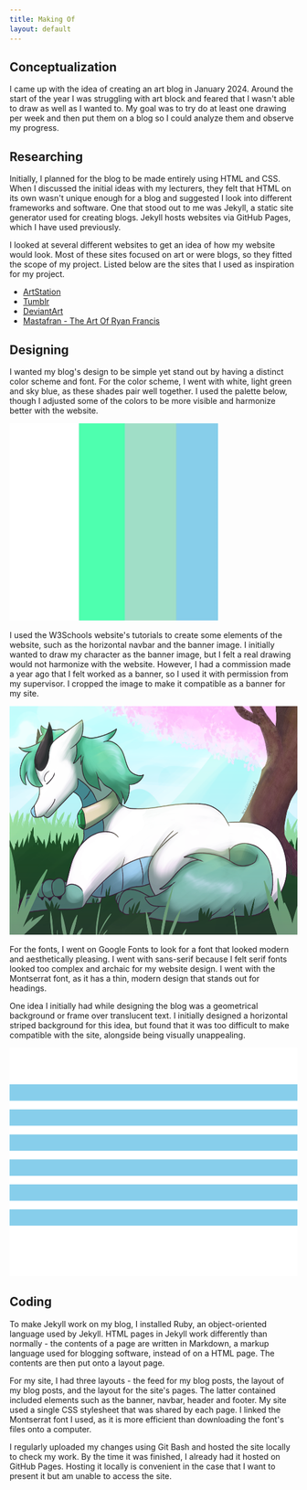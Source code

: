 ```yaml
---
title: Making Of
layout: default
---
```


<h2>Conceptualization</h2>

I came up with the idea of creating an art blog in January 2024. Around the start of the year I was struggling with art block and feared that I wasn't able to draw as well as I wanted to. My goal was to try do at least one drawing per week and then put them on a blog so I could analyze them and observe my progress.

<h2>Researching</h2>

Initially, I planned for the blog to be made entirely using HTML and CSS. When I discussed the initial ideas with my lecturers, they felt that HTML on its own wasn't unique enough for a blog and suggested I look into different frameworks and software. One that stood out to me was Jekyll, a static site generator used for creating blogs. Jekyll hosts websites via GitHub Pages, which I have used previously. 

I looked at several different websites to get an idea of how my website would look. Most of these sites focused on art or were blogs, so they fitted the scope of my project. Listed below are the sites that I used as inspiration for my project.

<ul class="makingof-ol">
     <li>
        <a href="https://www.artstation.com">ArtStation</a>
    </li>
    <li>
        <a href="https://www.tumblr.com">Tumblr</a>
    </li>
    <li>
        <a href="https://www.deviantart.com">DeviantArt</a>
    </li>
    <li>
        <a href="https://www.mastafran.com">Mastafran - The Art Of Ryan Francis</a>
    </li>
</ul>

<h2>Designing</h2>

I wanted my blog's design to be simple yet stand out by having a distinct color scheme and font. For the color scheme, I went with white, light green and sky blue, as these shades pair well together. I used the palette below, though I adjusted some of the colors to be more visible and harmonize better with the website.

<div class="makingof-image">
<img src="assets/images/sitepalette.png" alt="Concept palette for site" width="365" height="345">
</div>

I used the W3Schools website's tutorials to create some elements of the website, such as the horizontal navbar and the banner image. I initially wanted to draw my character as the banner image, but I felt a real drawing would not harmonize with the website. However, I had a commission made a year ago that I felt worked as a banner, so I used it with permission from my supervisor. I cropped the image to make it compatible as a banner for my site.

<div class="makingof-image">
<img src="assets/images/blogbannerimage.png" alt="Banner image for site (original artist - @Screamoshaymin)" width="700" height="400">
</div>

For the fonts, I went on Google Fonts to look for a font that looked modern and aesthetically pleasing. I went with sans-serif because I felt serif fonts looked too complex and archaic for my website design. I went with the Montserrat font, as it has a thin, modern design that stands out for headings.

One idea I initially had while designing the blog was a geometrical background or frame over translucent text. I initially designed a horizontal striped background for this idea, but found that it was too difficult to make compatible with the site, alongside being visually unappealing. 

<div class="makingof-image">
<img src="assets/images/Background.png" alt="Scrapped background for site" width="700" height="400">
</div>

<h2>Coding</h2>

To make Jekyll work on my blog, I installed Ruby, an object-oriented language used by Jekyll. HTML pages in Jekyll work differently than normally - the contents of a page are written in Markdown, a markup language used for blogging software, instead of on a HTML page. The contents are then put onto a layout page.

For my site, I had three layouts - the feed for my blog posts, the layout of my blog posts, and the layout for the site's pages. The latter contained included elements such as the banner, navbar, header and footer. My site used a single CSS stylesheet that was shared by each page. I linked the Montserrat font I used, as it is more efficient than downloading the font's files onto a computer. 

I regularly uploaded my changes using Git Bash and hosted the site locally to check my work. By the time it was finished, I already had it hosted on GitHub Pages. Hosting it locally is convenient in the case that I want to present it but am unable to access the site.